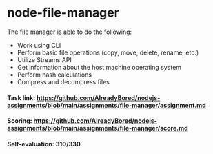 # node-file-manager


The file manager is able to do the following:
* Work using CLI
* Perform basic file operations (copy, move, delete, rename, etc.)
* Utilize Streams API
* Get information about the host machine operating system
* Perform hash calculations
* Compress and decompress files


#### Task link: https://github.com/AlreadyBored/nodejs-assignments/blob/main/assignments/file-manager/assignment.md
#### Scoring: https://github.com/AlreadyBored/nodejs-assignments/blob/main/assignments/file-manager/score.md
#### Self-evaluation: 310/330
